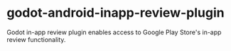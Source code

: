 # godot-android-inapp-review-plugin
Godot in-app review plugin enables access to Google Play Store's in-app review functionality.
